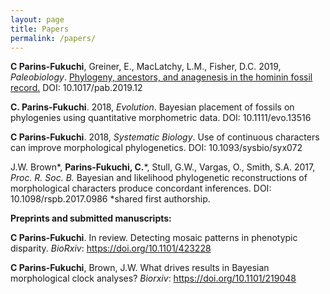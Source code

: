 ```yaml
---
layout: page
title: Papers
permalink: /papers/
---
```


**C Parins-Fukuchi**, Greiner, E., MacLatchy, L.M., Fisher, D.C. 2019, _Paleobiology_. [Phylogeny, ancestors, and anagenesis in the hominin fossil record.](https://www.cambridge.org/core/journals/paleobiology/article/phylogeny-ancestors-and-anagenesis-in-the-hominin-fossil-record/C3FE4FE5F6F137BA142EE59A62F9D3CB) DOI: 10.1017/pab.2019.12 

**C. Parins-Fukuchi**. 2018, _Evolution_. Bayesian placement of fossils on phylogenies using quantitative morphometric data. DOI: 10.1111/evo.13516

**C Parins-Fukuchi**. 2018, _Systematic Biology_. Use of continuous characters can improve morphological phylogenetics. DOI: 10.1093/sysbio/syx072

J.W. Brown\*, **Parins-Fukuchi, C.**\*, Stull, G.W., Vargas, O., Smith, S.A. 2017, _Proc. R. Soc. B._ Bayesian and likelihood phylogenetic reconstructions of morphological characters produce concordant inferences. DOI: 10.1098/rspb.2017.0986    \*shared first authorship.

**Preprints and submitted manuscripts:**

**C Parins-Fukuchi**. In review. Detecting mosaic patterns in phenotypic disparity. _BioRxiv_: https://doi.org/10.1101/423228 


**C Parins-Fukuchi**, Brown, J.W. What drives results in Bayesian morphological clock analyses? _Biorxiv_: https://doi.org/10.1101/219048

